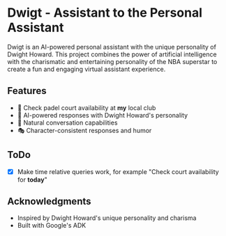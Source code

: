 # Dwigt - Assistant to the Personal Assistant

Dwigt is an AI-powered personal assistant with the unique personality of Dwight Howard. This project combines the power of artificial intelligence with the charismatic and entertaining personality of the NBA superstar to create a fun and engaging virtual assistant experience.

## Features

- 🎾 Check padel court availability at **my** local club
- 🤖 AI-powered responses with Dwight Howard's personality
- 💬 Natural conversation capabilities
- 🎭 Character-consistent responses and humor

## ToDo

- [x] Make time relative queries work, for example "Check court availability for **today**"

## Acknowledgments

- Inspired by Dwight Howard's unique personality and charisma
- Built with Google's ADK
